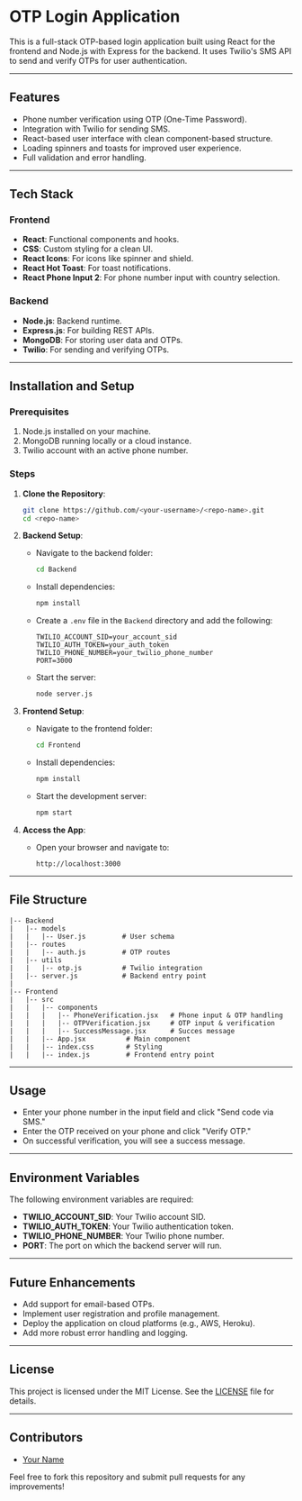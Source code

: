 # OTP Login Application

This is a full-stack OTP-based login application built using React for the frontend and Node.js with Express for the backend. It uses Twilio's SMS API to send and verify OTPs for user authentication.

---

## Features
- Phone number verification using OTP (One-Time Password).
- Integration with Twilio for sending SMS.
- React-based user interface with clean component-based structure.
- Loading spinners and toasts for improved user experience.
- Full validation and error handling.

---

## Tech Stack
### Frontend
- **React**: Functional components and hooks.
- **CSS**: Custom styling for a clean UI.
- **React Icons**: For icons like spinner and shield.
- **React Hot Toast**: For toast notifications.
- **React Phone Input 2**: For phone number input with country selection.

### Backend
- **Node.js**: Backend runtime.
- **Express.js**: For building REST APIs.
- **MongoDB**: For storing user data and OTPs.
- **Twilio**: For sending and verifying OTPs.

---

## Installation and Setup

### Prerequisites
1. Node.js installed on your machine.
2. MongoDB running locally or a cloud instance.
3. Twilio account with an active phone number.

### Steps

1. **Clone the Repository**:
   ```bash
   git clone https://github.com/<your-username>/<repo-name>.git
   cd <repo-name>
   ```

2. **Backend Setup**:
   - Navigate to the backend folder:
     ```bash
     cd Backend
     ```
   - Install dependencies:
     ```bash
     npm install
     ```
   - Create a `.env` file in the `Backend` directory and add the following:
     ```env
     TWILIO_ACCOUNT_SID=your_account_sid
     TWILIO_AUTH_TOKEN=your_auth_token
     TWILIO_PHONE_NUMBER=your_twilio_phone_number
     PORT=3000
     ```
   - Start the server:
     ```bash
     node server.js
     ```

3. **Frontend Setup**:
   - Navigate to the frontend folder:
     ```bash
     cd Frontend
     ```
   - Install dependencies:
     ```bash
     npm install
     ```
   - Start the development server:
     ```bash
     npm start
     ```

4. **Access the App**:
   - Open your browser and navigate to:
     ```
     http://localhost:3000
     ```

---

## File Structure
```
|-- Backend
|   |-- models
|   |   |-- User.js         # User schema
|   |-- routes
|   |   |-- auth.js         # OTP routes
|   |-- utils
|   |   |-- otp.js          # Twilio integration
|   |-- server.js           # Backend entry point
|
|-- Frontend
|   |-- src
|   |   |-- components
|   |   |   |-- PhoneVerification.jsx   # Phone input & OTP handling
|   |   |   |-- OTPVerification.jsx     # OTP input & verification
|   |   |   |-- SuccessMessage.jsx      # Succes message 
|   |   |-- App.jsx          # Main component
|   |   |-- index.css        # Styling
|   |   |-- index.js         # Frontend entry point
```

---

## Usage
- Enter your phone number in the input field and click "Send code via SMS."
- Enter the OTP received on your phone and click "Verify OTP."
- On successful verification, you will see a success message.

---

## Environment Variables
The following environment variables are required:
- **TWILIO_ACCOUNT_SID**: Your Twilio account SID.
- **TWILIO_AUTH_TOKEN**: Your Twilio authentication token.
- **TWILIO_PHONE_NUMBER**: Your Twilio phone number.
- **PORT**: The port on which the backend server will run.

---

## Future Enhancements
- Add support for email-based OTPs.
- Implement user registration and profile management.
- Deploy the application on cloud platforms (e.g., AWS, Heroku).
- Add more robust error handling and logging.

---

## License
This project is licensed under the MIT License. See the [LICENSE](LICENSE) file for details.

---

## Contributors
- [Your Name](https://github.com/<your-username>)

Feel free to fork this repository and submit pull requests for any improvements!

